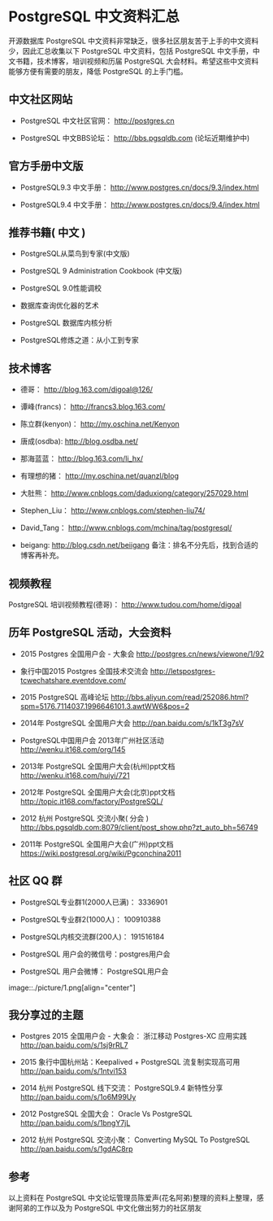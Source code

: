 ﻿PostgreSQL 中文资料汇总
====================

开源数据库 PostgreSQL 中文资料非常缺乏，很多社区朋友苦于上手的中文资料少，因此汇总收集以下 PostgreSQL 中文资料，包括 PostgreSQL 中文手册，中文书籍，技术博客，培训视频和历届 PostgreSQL 大会材料。希望这些中文资料能够方便有需要的朋友，降低 PostgreSQL 的上手门槛。

中文社区网站
---
 
* PostgreSQL 中文社区官网：  http://postgres.cn

* PostgreSQL 中文BBS论坛：  http://bbs.pgsqldb.com (论坛近期维护中)

官方手册中文版
---

- PostgreSQL9.3 中文手册：   http://www.postgres.cn/docs/9.3/index.html

- PostgreSQL9.4 中文手册：   http://www.postgres.cn/docs/9.4/index.html

推荐书籍( 中文 )
---

- PostgreSQL从菜鸟到专家(中文版)

- PostgreSQL 9 Administration Cookbook (中文版)

- PostgreSQL 9.0性能调校 

- 数据库查询优化器的艺术

- PostgreSQL 数据库内核分析

- PostgreSQL修炼之道：从小工到专家

技术博客
---

- 德哥：      http://blog.163.com/digoal@126/

- 谭峰(francs)：    http://francs3.blog.163.com/

- 陈立群(kenyon)：   http://my.oschina.net/Kenyon

- 唐成(osdba):    http://blog.osdba.net/

- 那海蓝蓝：      http://blog.163.com/li_hx/

- 有理想的猪：    http://my.oschina.net/quanzl/blog

- 大肚熊：        http://www.cnblogs.com/daduxiong/category/257029.html

- Stephen_Liu：   http://www.cnblogs.com/stephen-liu74/

- David_Tang：    http://www.cnblogs.com/mchina/tag/postgresql/
- beigang:          http://blog.csdn.net/beiigang
备注：排名不分先后，找到合适的博客再补充。

视频教程
---

PostgreSQL 培训视频教程(德哥)： http://www.tudou.com/home/digoal

历年 PostgreSQL 活动，大会资料
---

- 2015 Postgres 全国用户会 - 大象会 http://postgres.cn/news/viewone/1/92

- 象行中国2015 Postgres 全国技术交流会 http://letspostgres-tcwechatshare.eventdove.com/

- 2015 PostgreSQL 高峰论坛 http://bbs.aliyun.com/read/252086.html?spm=5176.7114037.1996646101.3.awtWW6&pos=2

- 2014年 PostgreSQL 全国用户大会 http://pan.baidu.com/s/1kT3g7sV

- PostgreSQL中国用户会 2013年广州社区活动 http://wenku.it168.com/org/145

- 2013年 PostgreSQL 全国用户大会(杭州)ppt文档 http://wenku.it168.com/huiyi/721

- 2012年 PostgreSQL 全国用户大会(北京)ppt文档 http://topic.it168.com/factory/PostgreSQL/

- 2012 杭州 PostgreSQL 交流小聚( 分会 ) http://bbs.pgsqldb.com:8079/client/post_show.php?zt_auto_bh=56749

- 2011年 PostgreSQL 全国用户大会(广州)ppt文档 https://wiki.postgresql.org/wiki/Pgconchina2011


社区 QQ 群
---

- PostgreSQL专业群1(2000人已满)：    3336901 

- PostgreSQL专业群2(1000人)：    100910388

- PostgreSQL内核交流群(200人)： 191516184

- PostgreSQL 用户会的微信号：postgres用户会         

- PostgreSQL 用户会微博：  PostgreSQL用户会

image::./picture/1.png[align="center"]
 

我分享过的主题
---

- Postgres 2015 全国用户会 - 大象会：  浙江移动 Postgres-XC 应用实践 http://pan.baidu.com/s/1sj9rRL7

- 2015 象行中国杭州站：Keepalived + PostgreSQL 流复制实现高可用 http://pan.baidu.com/s/1ntvi153

- 2014 杭州 PostgreSQL 线下交流：  PostgreSQL9.4 新特性分享  http://pan.baidu.com/s/1o6M99Uy

- 2012 PostgreSQL 全国大会：  Oracle Vs PostgreSQL http://pan.baidu.com/s/1bngY7jL

- 2012 杭州 PostgreSQL 交流小聚：  Converting MySQL To PostgreSQL http://pan.baidu.com/s/1gdAC8rp

参考
---

以上资料在 PostgreSQL 中文论坛管理员陈爱声(花名阿弟)整理的资料上整理，感谢阿弟的工作以及为 PostgreSQL 中文化做出努力的社区朋友


